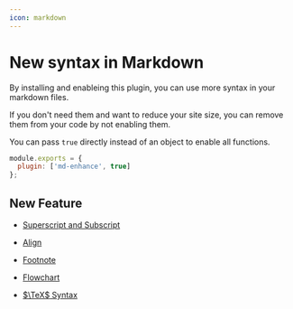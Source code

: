 ```yaml
---
icon: markdown
---
```


# New syntax in Markdown

By installing and enableing this plugin, you can use more syntax in your markdown files.

If you don't need them and want to reduce your site size, you can remove them from your code by not enabling them.

You can pass `true` directly instead of an object to enable all functions.

```js {2}
module.exports = {
  plugin: ['md-enhance', true]
};
```

## New Feature

- [Superscript and Subscript](sup-sub.md)

- [Align](align.md)

- [Footnote](footnote.md)

- [Flowchart](flowchart.md)

- [$\TeX$ Syntax](tex.md)
